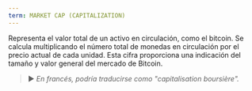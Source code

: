 ```yaml
---
term: MARKET CAP (CAPITALIZATION)
---
```


Representa el valor total de un activo en circulación, como el bitcoin. Se calcula multiplicando el número total de monedas en circulación por el precio actual de cada unidad. Esta cifra proporciona una indicación del tamaño y valor general del mercado de Bitcoin.

> ► *En francés, podría traducirse como "capitalisation boursière".*